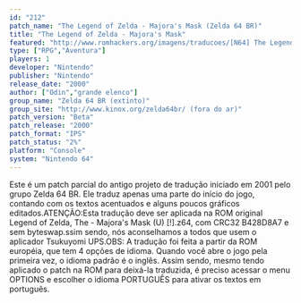 ```yaml
---
id: "212"
patch_name: "The Legend of Zelda - Majora's Mask (Zelda 64 BR)"
title: "The Legend of Zelda - Majora's Mask"
featured: "http://www.romhackers.org/imagens/traducoes/[N64] The Legend of Zelda - Majora's Mask - Zelda64 BR - 1.jpg"
type: ["RPG","Aventura"]
players: 1
developer: "Nintendo"
publisher: "Nintendo"
release_date: "2000"
author: ["Odin","grande elenco"]
group_name: "Zelda 64 BR (extinto)"
group_site: "http://www.kinox.org/zelda64br/ (fora do ar)"
patch_version: "Beta"
patch_release: "2000"
patch_format: "IPS"
patch_status: "2%"
platform: "Console"
system: "Nintendo 64"
---
```


Este é um patch parcial do antigo projeto de tradução iniciado em 2001 pelo grupo Zelda 64 BR. Ele traduz apenas uma parte do início do jogo, contando com os textos acentuados e alguns poucos gráficos editados.ATENÇÃO:Esta tradução deve ser aplicada na ROM original Legend of Zelda, The - Majora's Mask (U) [!].z64, com CRC32 B428D8A7 e sem byteswap.ssim sendo, nós aconselhamos a todos que usem o aplicador Tsukuyomi UPS.OBS: A tradução foi feita a partir da ROM européia, que tem 4 opções de idioma. Quando você abre o jogo pela primeira vez, o idioma padrão é o inglês. Assim sendo, mesmo tendo aplicado o patch na ROM para deixá-la traduzida, é preciso acessar o menu OPTIONS e escolher o idioma PORTUGUÊS para ativar os textos em português.